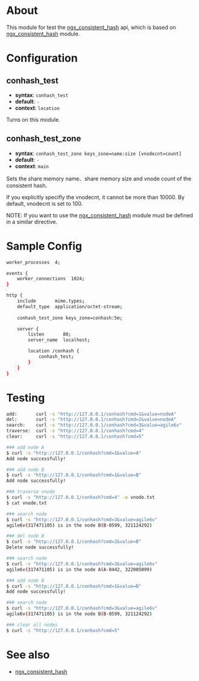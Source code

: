 About
========

This module for test the [ngx_consistent_hash][] api,  which is based on [ngx_consistent_hash][] module.


Configuration
========

conhash_test
----


* **syntax**:  `conhash_test`
* **default**: `-`
* **context**: `location`

Turns on this module.

conhash_test_zone
----


* **syntax**: `conhash_test_zone keys_zone=name:size [vnodecnt=count]`
* **default**: `-`
* **context**: `main`

Sets the share memory name、share memory size and vnode count of the consistent hash.

If you explicitly specifly the vnodecnt, it cannot be more than 10000. By default, vnodecnt is set to 100.

NOTE: If you want to use the [ngx_consistent_hash][] module must be defined in a similar directive.

Sample Config
========

```bash
worker_processes  4;

events {
    worker_connections  1024;
}

http {
    include       mime.types;
    default_type  application/octet-stream;
    
    conhash_test_zone keys_zone=conhash:5m;

    server {
        listen       80;
        server_name  localhost;

        location /conhash {
            conhash_test;
        }
    }
}
```

Testing
========

```bash
add:       curl -s "http://127.0.0.1/conhash?cmd=1&value=nodeA"
del:       curl -s "http://127.0.0.1/conhash?cmd=2&value=nodeA"
search:    curl -s "http://127.0.0.1/conhash?cmd=3&value=agile6v"
traverse:  curl -s "http://127.0.0.1/conhash?cmd=4"
clear:     curl -s "http://127.0.0.1/conhash?cmd=5"

### add node A
$ curl -s "http://127.0.0.1/conhash?cmd=1&value=A"
Add node successfully!

### add node B
$ curl -s "http://127.0.0.1/conhash?cmd=1&value=B"
Add node successfully!

### traverse vnode
$ curl -s "http://127.0.0.1/conhash?cmd=4" -o vnode.txt
$ cat vnode.txt

### search node
$ curl -s "http://127.0.0.1/conhash?cmd=3&value=agile6v"
agile6v(317471105) is in the node B(B-0599, 321124292)

### del node B
$ curl -s "http://127.0.0.1/conhash?cmd=2&value=B"
Delete node successfully!

### search node
$ curl -s "http://127.0.0.1/conhash?cmd=3&value=agile6v"
agile6v(317471105) is in the node A(A-0442, 322085099)

### add node B
$ curl -s "http://127.0.0.1/conhash?cmd=1&value=B"
Add node successfully!

### search node
$ curl -s "http://127.0.0.1/conhash?cmd=3&value=agile6v"
agile6v(317471105) is in the node B(B-0599, 321124292)

### clear all nodes
$ curl -s "http://127.0.0.1/conhash?cmd=5"

```

See also
========
* [ngx_consistent_hash][]

[ngx_consistent_hash]: https://github.com/agile6v/ngx_consistent_hash

